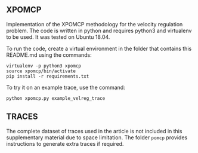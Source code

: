 XPOMCP
------
Implementation of the XPOMCP methodology for the velocity regulation problem.
The code is written in python and requires python3 and virtualenv to be used.
It was tested on Ubuntu 18.04.

To run the code, create a virtual environment in the folder that contains this README.md using the commands:
```
virtualenv -p python3 xpomcp
source xpomcp/bin/activate
pip install -r requirements.txt
```

To try it on an example trace, use the command:
```
python xpomcp.py example_velreg_trace
```

TRACES
------
The complete dataset of traces used in the article is not included in this supplementary material due to space limitation.
The folder `pomcp` provides instructions to generate extra traces if required.


